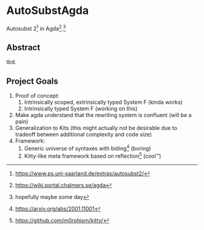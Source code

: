 # AutoSubstAgda

Autosubst 2[^Autosubst2] in Agda[^Agda].[^1]

## Abstract
tbd.

## Project Goals

1. Proof of concept:
    1. Intrinsically scoped, extrinsically typed System F (kinda works)
    2. Intrinsically typed System F (working on this)
4. Make agda understand that the rewriting system is confluent (will be a pain)
3. Generalization to Kits
   (this might actually not be desirable due to tradeoff between additional complexity and code size) 
4. Framework:
    1. Generic universe of syntaxes with biding[^UniverseOfSyntaxesWithBinding]
       (boring)
    2. Kitty-like meta framework based on reflection[^Kitty]
       (cool™)

[^1]: hopefully maybe some day
[^Agda]: https://wiki.portal.chalmers.se/agda
[^Autosubst2]: https://www.ps.uni-saarland.de/extras/autosubst2/
[^Kits]: http://strictlypositive.org/Idiom.pdf
[^UniverseOfSyntaxesWithBinding]:https://arxiv.org/abs/2001.11001
[^Kitty]: https://github.com/m0rphism/kitty/
